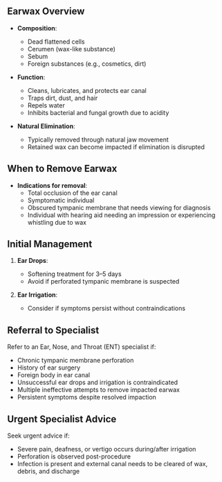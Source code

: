 ## Earwax Overview

- **Composition**:  
  - Dead flattened cells  
  - Cerumen (wax-like substance)  
  - Sebum  
  - Foreign substances (e.g., cosmetics, dirt)  

- **Function**:  
  - Cleans, lubricates, and protects ear canal  
  - Traps dirt, dust, and hair  
  - Repels water  
  - Inhibits bacterial and fungal growth due to acidity  

- **Natural Elimination**:  
  - Typically removed through natural jaw movement  
  - Retained wax can become impacted if elimination is disrupted  

## When to Remove Earwax

- **Indications for removal**:  
  - Total occlusion of the ear canal  
  - Symptomatic individual  
  - Obscured tympanic membrane that needs viewing for diagnosis  
  - Individual with hearing aid needing an impression or experiencing whistling due to wax  

## Initial Management

1. **Ear Drops**:  
   - Softening treatment for 3–5 days  
   - Avoid if perforated tympanic membrane is suspected  

2. **Ear Irrigation**:  
   - Consider if symptoms persist without contraindications  

## Referral to Specialist

Refer to an Ear, Nose, and Throat (ENT) specialist if:  
- Chronic tympanic membrane perforation  
- History of ear surgery  
- Foreign body in ear canal  
- Unsuccessful ear drops and irrigation is contraindicated  
- Multiple ineffective attempts to remove impacted earwax  
- Persistent symptoms despite resolved impaction  

## Urgent Specialist Advice

Seek urgent advice if:  
- Severe pain, deafness, or vertigo occurs during/after irrigation  
- Perforation is observed post-procedure  
- Infection is present and external canal needs to be cleared of wax, debris, and discharge  